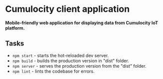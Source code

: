 # Cumulocity client application
**Mobile-friendly web application for displaying data from Cumulocity IoT platform.**

## Tasks
- ```npm start``` - starts the hot-reloaded dev server.
- ```npm build``` - builds the production version in "dist" folder.
- ```npm server``` - serves the production version from the "dist" folder.
- ```npm lint``` - lints the codebase for errors.
